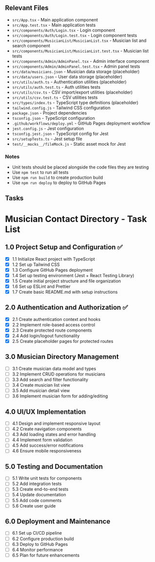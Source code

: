 ## Relevant Files

* `src/App.tsx` - Main application component
* `src/App.test.tsx` - Main application tests
* `src/components/Auth/Login.tsx` - Login component
* `src/components/Auth/Login.test.tsx` - Login component tests
* `src/components/MusicianList/MusicianList.tsx` - Musician list and search component
* `src/components/MusicianList/MusicianList.test.tsx` - Musician list tests
* `src/components/Admin/AdminPanel.tsx` - Admin interface component
* `src/components/Admin/AdminPanel.test.tsx` - Admin panel tests
* `src/data/musicians.json` - Musician data storage (placeholder)
* `src/data/users.json` - User data storage (placeholder)
* `src/utils/auth.ts` - Authentication utilities (placeholder)
* `src/utils/auth.test.ts` - Auth utilities tests
* `src/utils/csv.ts` - CSV import/export utilities (placeholder)
* `src/utils/csv.test.ts` - CSV utilities tests
* `src/types/index.ts` - TypeScript type definitions (placeholder)
* `tailwind.config.js` - Tailwind CSS configuration
* `package.json` - Project dependencies
* `tsconfig.json` - TypeScript configuration
* `.github/workflows/deploy.yml` - GitHub Pages deployment workflow
* `jest.config.js` - Jest configuration
* `tsconfig.jest.json` - TypeScript config for Jest
* `src/setupTests.ts` - Jest setup file
* `test/__mocks__/fileMock.js` - Static asset mock for Jest

### Notes

* Unit tests should be placed alongside the code files they are testing
* Use `npm test` to run all tests
* Use `npm run build` to create production build
* Use `npm run deploy` to deploy to GitHub Pages

## Tasks

# Musician Contact Directory - Task List

## 1.0 Project Setup and Configuration ✅

* [x] 1.1 Initialize React project with TypeScript
* [x] 1.2 Set up Tailwind CSS
* [x] 1.3 Configure GitHub Pages deployment
* [x] 1.4 Set up testing environment (Jest + React Testing Library)
* [x] 1.5 Create initial project structure and file organization
* [x] 1.6 Set up ESLint and Prettier
* [x] 1.7 Create basic README.md with setup instructions

## 2.0 Authentication and Authorization ✅

* [x] 2.1 Create authentication context and hooks
* [x] 2.2 Implement role-based access control
* [x] 2.3 Create protected route components
* [x] 2.4 Add login/logout functionality
* [x] 2.5 Create placeholder pages for protected routes

## 3.0 Musician Directory Management

* [ ] 3.1 Create musician data model and types
* [ ] 3.2 Implement CRUD operations for musicians
* [ ] 3.3 Add search and filter functionality
* [ ] 3.4 Create musician list view
* [ ] 3.5 Add musician detail view
* [ ] 3.6 Implement musician form for adding/editing

## 4.0 UI/UX Implementation

* [ ] 4.1 Design and implement responsive layout
* [ ] 4.2 Create navigation components
* [ ] 4.3 Add loading states and error handling
* [ ] 4.4 Implement form validation
* [ ] 4.5 Add success/error notifications
* [ ] 4.6 Ensure mobile responsiveness

## 5.0 Testing and Documentation

* [ ] 5.1 Write unit tests for components
* [ ] 5.2 Add integration tests
* [ ] 5.3 Create end-to-end tests
* [ ] 5.4 Update documentation
* [ ] 5.5 Add code comments
* [ ] 5.6 Create user guide

## 6.0 Deployment and Maintenance

* [ ] 6.1 Set up CI/CD pipeline
* [ ] 6.2 Configure production build
* [ ] 6.3 Deploy to GitHub Pages
* [ ] 6.4 Monitor performance
* [ ] 6.5 Plan for future enhancements 
